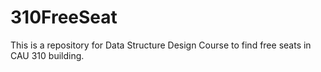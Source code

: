 # 310FreeSeat
This is a repository for Data Structure Design Course to find free seats in CAU 310 building.

